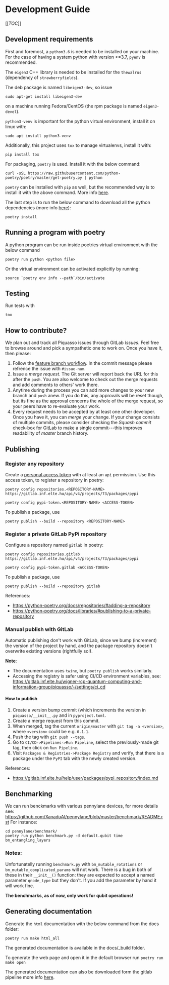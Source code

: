 # Development Guide

[[_TOC_]]

## Development requirements

First and foremost, a `python3.6` is needed to be installed on your machine.
For the case of having a system python with version >=3.7, `pyenv` is recommended.

The `eigen3` C++ library is needed to be installed for the
`thewalrus` (dependency of `strawberryfields`).

The deb package is named `libeigen3-dev`, so issue
```
sudo apt-get install libeigen3-dev
```
on a machine running Fedora/CentOS (the rpm package is named `eigen3-devel`).

`python3-venv` is important for the python virtual environment, install it on linux with:
```
sudo apt install python3-venv
```

Additionally, this project uses `tox` to manage virtualenvs, install it with:
``` 
pip install tox
```

For packaging, `poetry` is used.
Install it with the below command:
```
curl -sSL https://raw.githubusercontent.com/python-poetry/poetry/master/get-poetry.py | python
```
`poetry` can be installed with `pip` as well, but the recommended way is to install it with the above command. More info [here](https://python-poetry.org/docs/#installation).

The last step is to run the below command to download all the python dependencies (more info [here](https://python-poetry.org/docs/basic-usage/#installing-with-poetrylock)):
```
poetry install
```

## Running a program with poetry
A python program can be run inside poetries virtual environment with the below command
```
poetry run python <python file>
```
Or the virtual environment can be activated explicitly by running:
```
source `poetry env info --path`/bin/activate
```

## Testing

Run tests with
```
tox
```

## How to contribute?

We plan out and track all Piquasso issues through GitLab *Issues*. Feel free
to browse around and pick a sympathetic one to work on. Once you have it,
then please:

1. Follow the [feature branch workflow][1]. In the commit message please
refrence the issue with `#issue-num`.
2. Issue a *merge request*. The Git server will report back the URL for this
after the `push`. You are also welcome to check out the merge requests and add
comments to others' work there.
3. Anytime during the process you can add more changes to your new branch
and `push` anew. If you do this, any approvals will be reset though, but its
fine as the approval concerns the whole of the merge request, so your peers
have to re-evaluate your work.
4. Every request needs to be accepted by at least one other developer. Once
you have it, you can *merge* your change. If your change consists of
multiple commits, please consider checking the *Squash commit* check-box for
GitLab to make a single commit---this improves readability of *master*
branch history.

[1]: https://docs.gitlab.com/ee/gitlab-basics/feature_branch_workflow.html


## Publishing

### Register any repository

Create a [personal access
token](https://docs.gitlab.com/ee/user/profile/personal_access_tokens.html)
with at least an `api` permission. Use this access token, to register a
repository in poetry:
```
poetry config repositories.<REPOSITORY-NAME> https://gitlab.inf.elte.hu/api/v4/projects/73/packages/pypi

poetry config pypi-token.<REPOSITORY-NAME> <ACCESS-TOKEN>
```

To publish a package, use
```
poetry publish --build --repository <REPOSITORY-NAME>
```

### Register a private GitLab PyPi repository

Configure a repository named `gitlab` in poetry:
```
poetry config repositories.gitlab https://gitlab.inf.elte.hu/api/v4/projects/73/packages/pypi

poetry config pypi-token.gitlab <ACCESS-TOKEN>
```

To publish a package, use
```
poetry publish --build --repository gitlab
```

References:
- https://python-poetry.org/docs/repositories/#adding-a-repository
- https://python-poetry.org/docs/libraries/#publishing-to-a-private-repository

### Manual publish with GitLab

Automatic publishing don't work with GitLab, since we bump (increment) the
version of the project by hand, and the package repository doesn't overwrite
existing versions (rightfully so!).

**Note**:
- The documentation uses `twine`, but `poetry publish` works similarly.
- Accessing the registry is safer using CI/CD environment variables, see:
https://gitlab.inf.elte.hu/wigner-rcp-quantum-computing-and-information-group/piquasso/-/settings/ci_cd

#### How to publish

1. Create a version bump commit (which increments the version in
   `piquasso/__init__.py` and in `pyproject.toml`.
2. Create a merge request from this commit.
3. When merged, tag the current `origin/master` with `git tag -a <version>`,
   where `<version>` could be e.g. `0.1.1`.
4. Push the tag with `git push --tags`.
5. Go to `CI/CD->Pipelines->Run Pipeline`, select the previously-made git tag,
   then click on `Run Pipeline`.
6. Visit `Packages & Registries->Package Registry` and verify, that there is a
   package under the `PyPI` tab with the newly created version.

References:
- https://gitlab.inf.elte.hu/help/user/packages/pypi_repository/index.md

## Benchmarking

We can run benckmarks with various pennylane devices, for more details see:
https://github.com/XanaduAI/pennylane/blob/master/benchmark/README.rst
For instance:
```
cd pennylane/benchmark/
poetry run python benchmark.py -d default.qubit time bm_entangling_layers
```
### Notes:
Unfortunatelly running `benchmark.py` with `bm_mutable_rotations` or
`bm_mutable_complicated_params` will not work. There is a bug in both of these
in their `__init__()` function: they are expected to accept a named parameter
`qnode_type` but they don't. If you add the parameter by hand it will work
fine.

**The benchmarks, as of now, only work for qubit operations!**

## Generating documentation

Generate the `html` documentation with the below command from the docs folder:
```
poetry run make html_all
```
The generated documentation is available in the docs/_build folder.

To generate the web page and open it in the default browser run `poetry run make open`

The generated documentation can also be downloaded form the gitlab pipeline more info [here](https://docs.gitlab.com/ee/ci/pipelines/job_artifacts.html).
